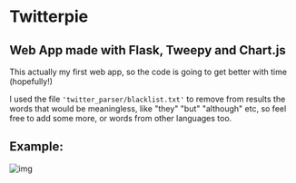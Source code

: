 # Twitterpie

## Web App made with Flask, Tweepy and Chart.js

This actually my first web app, so the code is going to get better with time
(hopefully!)


I used the file `'twitter_parser/blacklist.txt'` to remove from results the words that would be
meaningless, like "they" "but" "although" etc, so feel free to add some more, or words from other languages too.

## Example:

![img](https://imgur.com/7cr9cGe)
